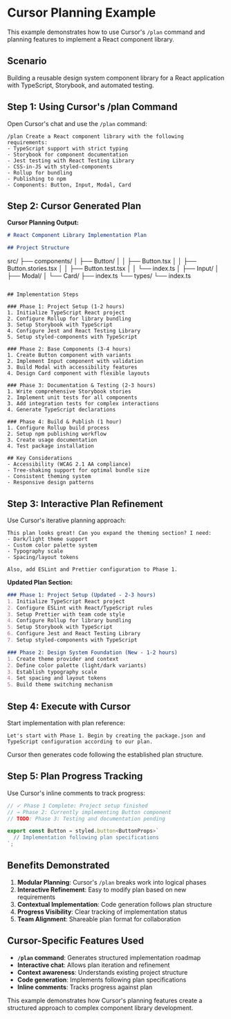 # Cursor Planning Example

This example demonstrates how to use Cursor's `/plan` command and planning features to implement a React component library.

## Scenario
Building a reusable design system component library for a React application with TypeScript, Storybook, and automated testing.

## Step 1: Using Cursor's /plan Command

Open Cursor's chat and use the `/plan` command:

```
/plan Create a React component library with the following requirements:
- TypeScript support with strict typing
- Storybook for component documentation
- Jest testing with React Testing Library
- CSS-in-JS with styled-components
- Rollup for bundling
- Publishing to npm
- Components: Button, Input, Modal, Card
```

## Step 2: Cursor Generated Plan

**Cursor Planning Output:**

```markdown
# React Component Library Implementation Plan

## Project Structure
```
src/
├── components/
│   ├── Button/
│   │   ├── Button.tsx
│   │   ├── Button.stories.tsx
│   │   ├── Button.test.tsx
│   │   └── index.ts
│   ├── Input/
│   ├── Modal/
│   └── Card/
├── index.ts
└── types/
    └── index.ts
```

## Implementation Steps

### Phase 1: Project Setup (1-2 hours)
1. Initialize TypeScript React project
2. Configure Rollup for library bundling
3. Setup Storybook with TypeScript
4. Configure Jest and React Testing Library
5. Setup styled-components with TypeScript

### Phase 2: Base Components (3-4 hours)
1. Create Button component with variants
2. Implement Input component with validation
3. Build Modal with accessibility features
4. Design Card component with flexible layouts

### Phase 3: Documentation & Testing (2-3 hours)
1. Write comprehensive Storybook stories
2. Implement unit tests for all components
3. Add integration tests for complex interactions
4. Generate TypeScript declarations

### Phase 4: Build & Publish (1 hour)
1. Configure Rollup build process
2. Setup npm publishing workflow
3. Create usage documentation
4. Test package installation

## Key Considerations
- Accessibility (WCAG 2.1 AA compliance)
- Tree-shaking support for optimal bundle size
- Consistent theming system
- Responsive design patterns
```

## Step 3: Interactive Plan Refinement

Use Cursor's iterative planning approach:

```
This plan looks great! Can you expand the theming section? I need:
- Dark/light theme support
- Custom color palette system
- Typography scale
- Spacing/layout tokens

Also, add ESLint and Prettier configuration to Phase 1.
```

**Updated Plan Section:**

```markdown
### Phase 1: Project Setup (Updated - 2-3 hours)
1. Initialize TypeScript React project
2. Configure ESLint with React/TypeScript rules
3. Setup Prettier with team code style
4. Configure Rollup for library bundling
5. Setup Storybook with TypeScript
6. Configure Jest and React Testing Library
7. Setup styled-components with TypeScript

### Phase 2: Design System Foundation (New - 1-2 hours)
1. Create theme provider and context
2. Define color palette (light/dark variants)
3. Establish typography scale
4. Set spacing and layout tokens
5. Build theme switching mechanism
```

## Step 4: Execute with Cursor

Start implementation with plan reference:

```
Let's start with Phase 1. Begin by creating the package.json and TypeScript configuration according to our plan.
```

Cursor then generates code following the established plan structure.

## Step 5: Plan Progress Tracking

Use Cursor's inline comments to track progress:

```typescript
// ✓ Phase 1 Complete: Project setup finished
// → Phase 2: Currently implementing Button component
// TODO: Phase 3: Testing and documentation pending

export const Button = styled.button<ButtonProps>`
  // Implementation following plan specifications
`;
```

## Benefits Demonstrated

1. **Modular Planning**: Cursor's `/plan` breaks work into logical phases
2. **Interactive Refinement**: Easy to modify plan based on new requirements
3. **Contextual Implementation**: Code generation follows plan structure
4. **Progress Visibility**: Clear tracking of implementation status
5. **Team Alignment**: Shareable plan format for collaboration

## Cursor-Specific Features Used

- **`/plan` command**: Generates structured implementation roadmap
- **Interactive chat**: Allows plan iteration and refinement
- **Context awareness**: Understands existing project structure
- **Code generation**: Implements following plan specifications
- **Inline comments**: Tracks progress against plan

This example demonstrates how Cursor's planning features create a structured approach to complex component library development.